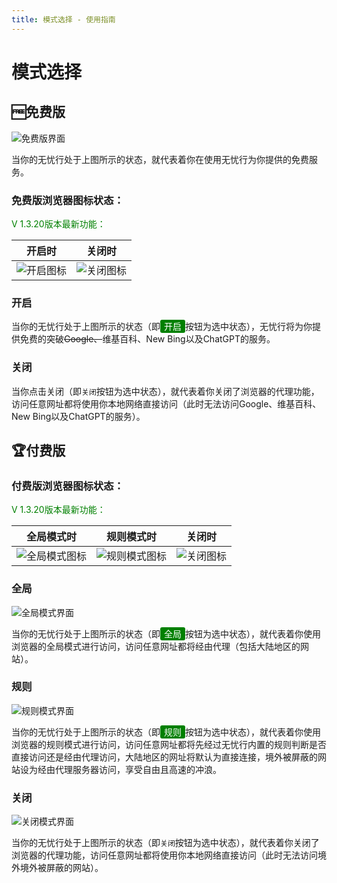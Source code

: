 ```yaml
---
title: 模式选择 - 使用指南
---
```


# 模式选择

## 🆓免费版

![免费版界面](/images/image_spaces_2FtaiByLw8cj0IZKJTlaiM_2Fuploads_2FNLG3eiq1aT1jbzIlJMK6_2Fimage_3.png)

当你的无忧行处于上图所示的状态，就代表着你在使用无忧行为你提供的免费服务。

### 免费版浏览器图标状态：

<span style="color:green;">V 1.3.20版本最新功能：</span>

| 开启时 | 关闭时 |
| --- | --- |
| ![开启图标](/images/image_spaces_2FtaiByLw8cj0IZKJTlaiM_2Fuploads_2FVGTFegVqSAfIWesFH8MI_2Ficon-rule-48_1.png) | ![关闭图标](/images/image_spaces_2FtaiByLw8cj0IZKJTlaiM_2Fuploads_2F4iAsXhiVKUsFyFTfYZBk_2Ficon-off-48_2.png) |

### 开启

当你的无忧行处于上图所示的状态（即<span style="background-color:green; color:white; padding:2px 6px; border-radius:3px;">开启</span>按钮为选中状态），无忧行将为你提供免费的突破~~Google、~~维基百科、New Bing以及ChatGPT的服务。

### 关闭

当你点击关闭（即`关闭`按钮为选中状态），就代表着你关闭了浏览器的代理功能，访问任意网址都将使用你本地网络直接访问（此时无法访问Google、维基百科、New Bing以及ChatGPT的服务）。

## 🏆付费版

### 付费版浏览器图标状态：

<span style="color:green;">V 1.3.20版本最新功能：</span>

| 全局模式时 | 规则模式时 | 关闭时 |
| --- | --- | --- |
| ![全局模式图标](/images/image_spaces_2FtaiByLw8cj0IZKJTlaiM_2Fuploads_2FV7GBb6vuAEgevLPNPepU_2Ficon48_3.png) | ![规则模式图标](/images/image_spaces_2FtaiByLw8cj0IZKJTlaiM_2Fuploads_2FVGTFegVqSAfIWesFH8MI_2Ficon-rule-48_1.png) | ![关闭图标](/images/image_spaces_2FtaiByLw8cj0IZKJTlaiM_2Fuploads_2F4iAsXhiVKUsFyFTfYZBk_2Ficon-off-48_2.png) |

### 全局

![全局模式界面](/images/image_spaces_2FtaiByLw8cj0IZKJTlaiM_2Fuploads_2FK6K01ecRRkVwOVBylMbZ_2Fimage_1.png)

当你的无忧行处于上图所示的状态（即<span style="background-color:green; color:white; padding:2px 6px; border-radius:3px;">全局</span>按钮为选中状态），就代表着你使用浏览器的全局模式进行访问，访问任意网址都将经由代理（包括大陆地区的网站）。

### 规则

![规则模式界面](/images/image_spaces_2FtaiByLw8cj0IZKJTlaiM_2Fuploads_2FhrnVGhPqgh111EAOaSwA_2Fimage_2.png)

当你的无忧行处于上图所示的状态（即<span style="background-color:green; color:white; padding:2px 6px; border-radius:3px;">规则</span>按钮为选中状态），就代表着你使用浏览器的规则模式进行访问，访问任意网址都将先经过无忧行内置的规则判断是否直接访问还是经由代理访问，大陆地区的网址将默认为直接连接，境外被屏蔽的网站设为经由代理服务器访问，享受自由且高速的冲浪。

### 关闭

![关闭模式界面](/images/image_spaces_2FtaiByLw8cj0IZKJTlaiM_2Fuploads_2FISwY5XX4FX2qker0nOYC_2Fimage_3.png)

当你的无忧行处于上图所示的状态（即`关闭`按钮为选中状态），就代表着你关闭了浏览器的代理功能，访问任意网址都将使用你本地网络直接访问（此时无法访问境外境外被屏蔽的网站）。

